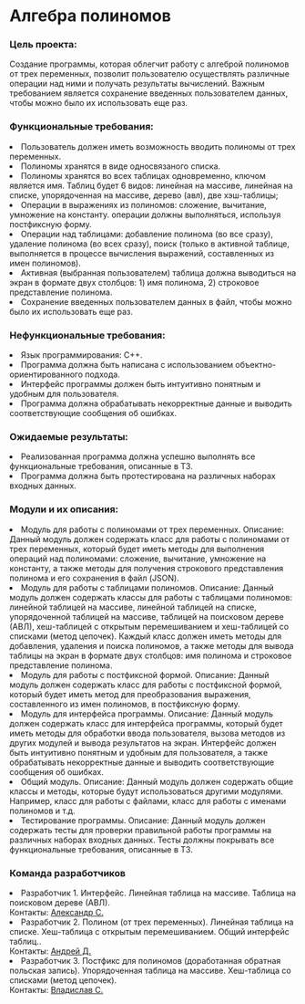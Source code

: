 <h1>Алгебра полиномов</h1>

<h3>Цель проекта:</h3> Создание программы, которая облегчит работу с алгеброй полиномов от трех переменных, позволит пользователю осуществлять различные операции над ними и получать результаты вычислений. Важным требованием является сохранение введенных пользователем данных, чтобы можно было их использовать еще раз.

<h3>Функциональные требования:</h3>

<li>Пользователь должен иметь возможность вводить полиномы от трех переменных.</li>
<li>Полиномы хранятся в виде односвязаного списка.</li>
<li>Полиномы хранятся во всех таблицах одновременно, ключом является имя.
Таблиц будет 6 видов: линейная на массиве, линейная на списке, упорядоченная на
массиве, дерево (авл), две хэш-таблицы;</li>
<li>Операции в выражениях из полиномов: сложение, вычитание, умножение на константу. операции должны выполняться, используя
постфиксную форму.</li>
<li>Операции над таблицами: добавление полинома (во все сразу), удаление полинома (во всех
сразу), поиск (только в активной таблице, выполняется в процессе вычисления выражений,
составленных из имен полиномов).</li>
<li>Активная (выбранная пользователем) таблица должна выводиться на экран в формате двух столбцов: 1) имя полинома, 2) строковое представление полинома.</li>
<li>Сохранение введенных пользователем данных в файл, чтобы можно было их использовать еще раз.</li>

<h3>Нефункциональные требования:</h3>

<li>Язык программирования: C++.</li>
<li>Программа должна быть написана с использованием объектно-ориентированного подхода.</li>
<li>Интерфейс программы должен быть интуитивно понятным и удобным для пользователя.</li>
<li>Программа должна обрабатывать некорректные данные и выводить соответствующие сообщения об ошибках.</li>

<h3>Ожидаемые результаты:</h3>
<li>Реализованная программа должна успешно выполнять все функциональные требования, описанные в ТЗ.</li>
<li>Программа должна быть протестирована на различных наборах входных данных.</li>

<h3>Модули и их описания:</h3>
<li>Модуль для работы с полиномами от трех переменных.
Описание: Данный модуль должен содержать класс для работы с полиномами от трех переменных, который будет иметь методы для выполнения операций над полиномами: сложение, вычитание, умножение на константу, а также методы для получения строкового представления полинома и его сохранения в файл (JSON).</li>

<li>Модуль для работы с таблицами полиномов.
Описание: Данный модуль должен содержать классы для работы с таблицами полиномов: линейной таблицей на массиве, линейной таблицей на списке, упорядоченной таблицей на массиве, таблицей на поисковом дереве (АВЛ), хеш-таблицей с открытым перемешиванием и хеш-таблицей со списками (метод цепочек). Каждый класс должен иметь методы для добавления, удаления и поиска полиномов, а также методы для вывода таблицы на экран в формате двух столбцов: имя полинома и строковое представление полинома.</li>

<li>Модуль для работы с постфиксной формой.
Описание: Данный модуль должен содержать класс для работы с постфиксной формой, который будет иметь метод для преобразования выражения, составленного из имен полиномов, в постфиксную форму.</li>

<li>Модуль для интерфейса программы.
Описание: Данный модуль должен содержать класс для интерфейса программы, который будет иметь методы для обработки ввода пользователя, вызова методов из других модулей и вывода результатов на экран. Интерфейс должен быть интуитивно понятным и удобным для пользователя, а также обрабатывать некорректные данные и выводить соответствующие сообщения об ошибках.</li>

<li>Общий модуль.
Описание: Данный модуль должен содержать общие классы и методы, которые будут использоваться другими модулями. Например, класс для работы с файлами, класс для работы с именами полиномов и т.д.</li>

<li>Тестирование программы.
Описание: Данный модуль должен содержать тесты для проверки правильной работы программы на различных наборах входных данных. Тесты должны покрывать все функциональные требования, описанные в ТЗ.</li>

<h3>Команда разработчиков</h3>
<li>Разработчик 1. Интерфейс. Линейная таблица на массиве. Таблица на поисковом дереве (АВЛ).<br>
Контакты: <a href="https://github.com/Crazy767">Александр С.<a></li>
<li>Разработчик 2. Полином (от трех переменных). Линейная таблица на
списке. Хеш-таблица с открытым перемешиванием. Общий интерфейс таблиц..<br>
Контакты: <a href="https://github.com/AndrewStiks">Андрей Д.<a></li>
<li>Разработчик 3. Постфикс для полиномов (доработанная обратная польская запись).
Упорядоченная таблица на массиве. Хеш-таблица со списками (метод цепочек).<br>
Контакты: <a href="https://github.com/Handle-less">Владислав С.<a></li>

